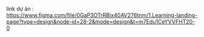 link dự án :
https://www.figma.com/file/0GaP3OTrRBix40AV276tnm/1.Learning-landing-page?type=design&node-id=28-2&mode=design&t=m7Edu1CeYVVFHT20-0
